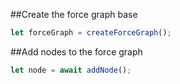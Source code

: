 ##Create the force graph base
```javascript
let forceGraph = createForceGraph();
```

##Add nodes to the force graph
```javascript
let node = await addNode();
```